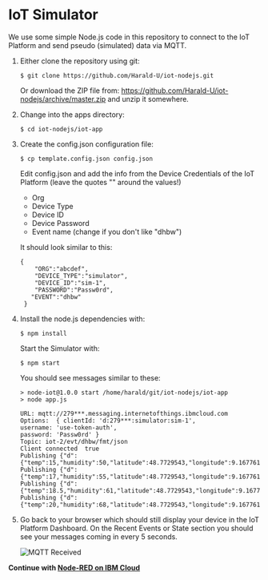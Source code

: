 #  IoT Simulator 

We use some simple Node.js code in this repository to connect to the IoT Platform and send pseudo (simulated) data via MQTT.

1. Either clone the repository using git:
   ```
   $ git clone https://github.com/Harald-U/iot-nodejs.git
   ```
   Or download the ZIP file from:
   https://github.com/Harald-U/iot-nodejs/archive/master.zip and unzip it somewhere.

 2. Change into the apps directory:
    ```
    $ cd iot-nodejs/iot-app
    ```
    
3. Create the config.json configuration file:
    ```
    $ cp template.config.json config.json
   ```
   Edit config.json and add the info from the Device Credentials of the IoT Platform (leave the quotes "" around the values!)
   * Org 
   * Device Type
   * Device ID
   * Device Password
   * Event name (change if you don't like "dhbw")

   It should look similar to this:

   ```
   {
       "ORG":"abcdef",
       "DEVICE_TYPE":"simulator",
       "DEVICE_ID":"sim-1",
       "PASSWORD":"Passw0rd",
      "EVENT":"dhbw"
    }
   ```

4. Install the node.js dependencies with:

    ```
    $ npm install
    ```

    Start the Simulator with:

    ```
    $ npm start
    ```

    You should see messages similar to these:

    ```
    > node-iot@1.0.0 start /home/harald/git/iot-nodejs/iot-app
    > node app.js

    URL: mqtt://279***.messaging.internetofthings.ibmcloud.com
    Options:  { clientId: 'd:279***:simulator:sim-1',
    username: 'use-token-auth',
    password: 'Passw0rd' }
    Topic: iot-2/evt/dhbw/fmt/json
    Client connected  true
    Publishing {"d":{"temp":15,"humidity":50,"latitude":48.7729543,"longitude":9.1677613}}
    Publishing {"d":{"temp":17,"humidity":55,"latitude":48.7729543,"longitude":9.1677613}}
    Publishing {"d":{"temp":18.5,"humidity":61,"latitude":48.7729543,"longitude":9.1677613}}
    Publishing {"d":{"temp":20,"humidity":68,"latitude":48.7729543,"longitude":9.1677613}}
    ```

5. Go back to your browser which should still display your device in the IoT Platform Dashboard. On the Recent Events or State section you should see your messages coming in every 5 seconds.

    ![MQTT Received](images/MQTTMessages.png)
    

__Continue with [Node-RED on IBM Cloud](NODERED.md)__   